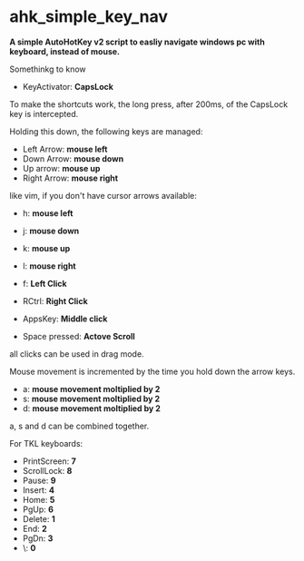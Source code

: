 # ahk_simple_key_nav
<b>A simple AutoHotKey v2 script to easliy navigate windows pc with keyboard, instead of mouse.</b>

Somethinkg to know

- KeyActivator: <b>CapsLock</b>

To make the shortcuts work, the long press, after 200ms, of the CapsLock key is intercepted.

Holding this down, the following keys are managed:

- Left Arrow: <b>mouse left</b>
- Down Arrow: <b>mouse down</b>
- Up arrow: <b>mouse up</b>
- Right Arrow: <b>mouse right</b>

like vim, if you don't have cursor arrows available:
- h: <b>mouse left</b>
- j: <b>mouse down</b>
- k: <b>mouse up</b>
- l: <b>mouse right</b>

- f: <b>Left Click</b>
- RCtrl: <b>Right Click</b>
- AppsKey: <b>Middle click</b>

- Space pressed: <b>Actove Scroll</b>

all clicks can be used in drag mode.

Mouse movement is incremented by the time you hold down the arrow keys.

- a: <b>mouse movement moltiplied by 2</b>
- s: <b>mouse movement moltiplied by 2</b>
- d: <b>mouse movement moltiplied by 2</b>

a, s and d can be combined together.

For TKL keyboards:

- PrintScreen: <b>7</b>
- ScrollLock: <b>8</b>
- Pause: <b>9</b>
- Insert: <b>4</b>
- Home: <b>5</b>
- PgUp: <b>6</b>
- Delete: <b>1</b>
- End: <b>2</b>
- PgDn: <b>3</b>
- \\: <b>0</b>

